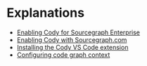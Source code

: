 # Explanations

- [Enabling Cody for Sourcegraph Enterprise](enabling_cody_enterprise.md)
- [Enabling Cody with Sourcegraph.com](enabling_cody.md) 
- [Installing the Cody VS Code extension](installing_vs_code.md)
- [Configuring code graph context](code_graph_context.md)
